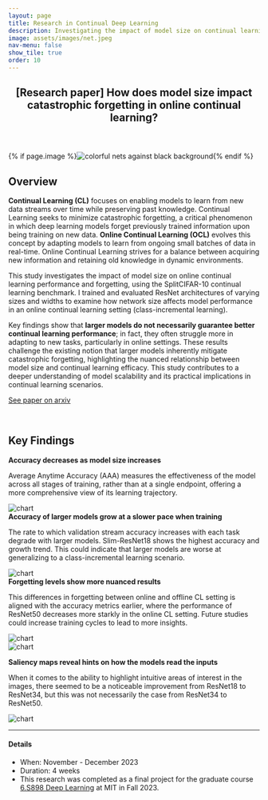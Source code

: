 ```yaml
---
layout: page
title: Research in Continual Deep Learning
description: Investigating the impact of model size on continual learning performance
image: assets/images/net.jpeg
nav-menu: false
show_tile: true
order: 10
---
```


<!-- Main -->
<div id="main" class="alt">

<!-- One -->
<section id="one">
	<div class="inner">
		<header class="major">
			<h1>[Research paper] How does model size impact catastrophic forgetting in online continual learning? </h1>
		</header>
		{% if page.image %}<span class="image main"><img src="{{ site.baseurl }}/{{ page.image }}" alt="colorful nets against black background" /></span>{% endif %}
<!-- Content -->
<h2 id="content">Overview</h2>
<p><strong>Continual Learning (CL)</strong> focuses on enabling models to learn from new data streams over time while preserving past knowledge. Continual Learning seeks to minimize catastrophic forgetting, a critical phenomenon in which deep learning models forget previously trained information upon being training on new data. <strong>Online Continual Learning (OCL)</strong> evolves this concept by adapting models to learn from ongoing small batches of data in real-time. Online Continual Learning strives for a balance between acquiring new information and retaining old knowledge in dynamic environments.</p>

<p>This study investigates the impact of model size on online continual learning performance and forgetting, using the SplitCIFAR-10 continual learning benchmark. I trained and evaluated ResNet architectures of varying sizes and widths to examine how network size affects model performance in an online continual learning setting (class-incremental learning).</p>

<p>Key findings show that <strong>larger models do not necessarily guarantee better continual learning performance</strong>; in fact, they often struggle more in adapting to new tasks, particularly in online settings. These results challenge the existing notion that larger models inherently mitigate catastrophic forgetting, highlighting the nuanced relationship between model size and continual learning efficacy. This study contributes to a deeper understanding of model scalability and its practical implications in continual learning scenarios.</p>

<p><a href="" class="button">See paper on arxiv</a></p>

<br />

<h2 id="content">Key Findings</h2>
<div class="row">
	<div class="6u 12u$(small)">
		<strong>Accuracy decreases as model size increases</strong>
		<p>Average Anytime Accuracy (AAA) measures the effectiveness of the model across all stages of training, rather than at a single endpoint, offering a more comprehensive view of its learning trajectory.</p>
	</div>
	<div class="6u$ 12u$(small)">
		<img src="{{ '/assets/images/AAA_on_off.png' | relative_url }}" alt="chart" data-position="center center" />
	</div>
</div>

<div class="row">
	<div class="6u 12u$(small)">
		<strong>Accuracy of larger models grow at a slower pace when training</strong>
		<p>The rate to which validation stream accuracy increases with each task degrade with larger models. Slim-ResNet18 shows the highest accuracy and growth trend. This could indicate that larger models are worse at generalizing to a class-incremental learning scenario.</p>
	</div>
	<div class="6u$ 12u$(small)">
		<img src="{{ '/assets/images/stream_acc1.png' | relative_url }}" alt="chart" data-position="center center" />
	</div>
</div>

<div class="row">
	<strong>Forgetting levels show more nuanced results</strong>
		<p>This differences in forgetting between online and offline CL setting is aligned with the accuracy metrics earlier, where the performance of ResNet50 decreases more starkly in the online CL setting. Future studies could increase training cycles to lead to more insights.</p>
	<div class="6u 12u$(small)">
		<img src="{{ '/assets/images/forgetting_online.png' | relative_url }}" alt="chart" data-position="center center" />
	</div>
	<div class="6u$ 12u$(small)">
		<img src="{{ '/assets/images/forgetting_offline.png' | relative_url }}" alt="chart" data-position="center center" />
	</div>
</div>


<strong>Saliency maps reveal hints on how the models read the inputs</strong>
<p>When it comes to the ability to highlight intuitive areas of interest in the images, there seemed to be a noticeable improvement from ResNet18 to ResNet34, but this was not necessarily the case from ResNet34 to ResNet50.</p>
<img src="{{ '/assets/images/saliency_online.png' | relative_url }}" alt="chart" data-position="center center" />

<hr class="major" />

<!-- <p><a href="">See paper on arxiv</a></p> -->

<h4>Details</h4>
<ul>
	<li>When: November - December 2023</li>
	<li>Duration: 4 weeks</li>
	<li>This research was completed as a final project for the graduate course <a href="https://phillipi.github.io/6.s898/">6.S898 Deep Learning</a> at MIT in Fall 2023.</li>
</ul>


</div>
</section>


</div>
